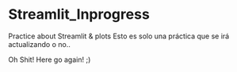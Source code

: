 # Streamlit_Inprogress
 Practice about Streamlit & plots
 Esto es solo una práctica que se irá actualizando o no..

 Oh Shit! Here go again! ;)
